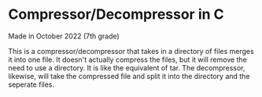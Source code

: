 # Compressor/Decompressor in C
Made in October 2022 (7th grade)

This is a compressor/decompressor that takes in a directory of files merges it into one file. It doesn't actually compress the files,
but it will remove the need to use a directory. It is like the equivalent of tar. The decompressor, likewise, will take the compressed file and
split it into the directory and the seperate files.
